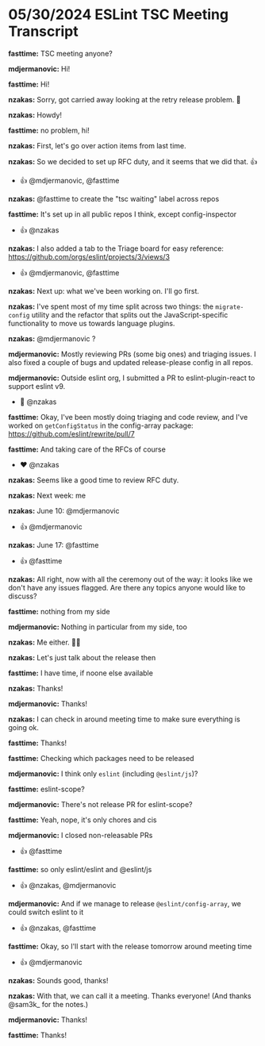 # 05/30/2024 ESLint TSC Meeting Transcript

**fasttime:** TSC meeting anyone?

**mdjermanovic:** Hi!

**fasttime:** Hi!

**nzakas:** Sorry,  got carried away looking at the retry release problem. 🙂

**nzakas:** Howdy!

**fasttime:** no problem, hi!

**nzakas:** First, let's go over action items from last time.

**nzakas:** So we decided to set up RFC duty, and it seems that we did that. 👍
 * 👍 @mdjermanovic, @fasttime

**nzakas:** @fasttime to create the "tsc waiting" label across repos

**fasttime:** It's set up in all public repos I think, except config-inspector
 * 👍 @nzakas

**nzakas:** I also added a tab to the Triage board for easy reference: https://github.com/orgs/eslint/projects/3/views/3
 * 👍 @mdjermanovic, @fasttime

**nzakas:** Next up: what we've been working on. I'll go first.

**nzakas:** I've spent most of my time split across two things: the `migrate-config` utility and the refactor that splits out the JavaScript-specific functionality to move us towards language plugins.

**nzakas:** @mdjermanovic ?

**mdjermanovic:** Mostly reviewing PRs (some big ones) and triaging issues. I also fixed a couple of bugs and updated release-please config in all repos.

**mdjermanovic:** Outside eslint org, I submitted a PR to eslint-plugin-react to support eslint v9.
 * 🎉 @nzakas

**fasttime:** Okay, I've been mostly doing triaging and code review, and I've worked on `getConfigStatus` in the config-array package: https://github.com/eslint/rewrite/pull/7

**fasttime:** And taking care of the RFCs of course
 * ❤️ @nzakas

**nzakas:** Seems like a good time to review RFC duty.

**nzakas:** Next week: me

**nzakas:** June 10: @mdjermanovic
 * 👍 @mdjermanovic

**nzakas:** June 17: @fasttime
 * 👍 @fasttime

**nzakas:** All right, now with all the ceremony out of the way: it looks like we don't have any issues flagged. Are there any topics anyone would like to discuss?

**fasttime:** nothing from my side

**mdjermanovic:** Nothing in particular from my side, too

**nzakas:** Me either. 🤷‍♂️

**nzakas:** Let's just talk about the release then

**fasttime:** I have time, if noone else available

**nzakas:** Thanks!

**mdjermanovic:** Thanks!

**nzakas:** I can check in around meeting time to make sure everything is going ok.

**fasttime:** Thanks!

**fasttime:** Checking which packages need to be released

**mdjermanovic:** I think only `eslint` (including `@eslint/js`)?

**fasttime:** eslint-scope?

**mdjermanovic:** There's not release PR for eslint-scope?

**fasttime:** Yeah, nope, it's only chores and cis

**mdjermanovic:** I closed non-releasable PRs
 * 👍 @fasttime

**fasttime:** so only eslint/eslint and @eslint/js
 * 👍 @nzakas, @mdjermanovic

**mdjermanovic:** And if we manage to release `@eslint/config-array`, we could switch eslint to it
 * 👍 @nzakas, @fasttime

**fasttime:** Okay, so I'll start with the release tomorrow around meeting time
 * 👍 @mdjermanovic

**nzakas:** Sounds good, thanks!

**nzakas:** With that, we can call it a meeting. Thanks everyone! (And thanks @sam3k_ for the notes.)

**mdjermanovic:** Thanks!

**fasttime:** Thanks!
